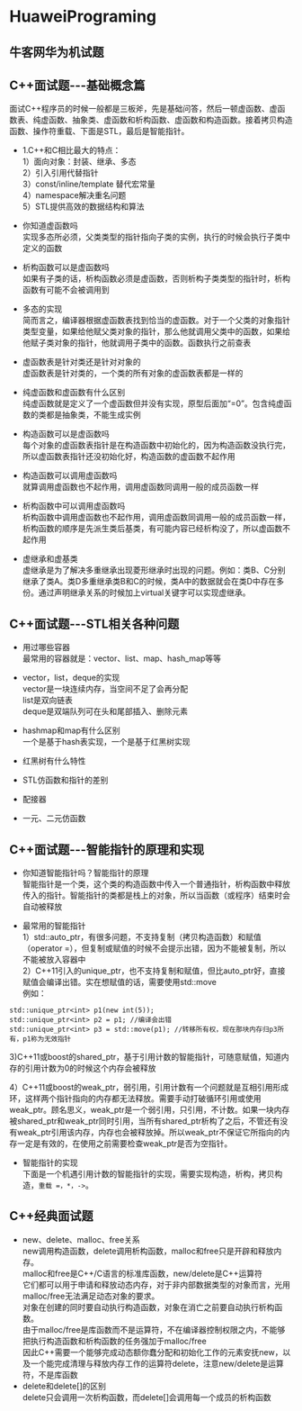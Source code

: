 # HuaweiPrograming
## 牛客网华为机试题

## C++面试题---基础概念篇  
面试C++程序员的时候一般都是三板斧，先是基础问答，然后一顿虚函数、虚函数表、纯虚函数、抽象类、虚函数和析构函数、虚函数和构造函数。接着拷贝构造函数、操作符重载、下面是STL，最后是智能指针。  

- 1.C++和C相比最大的特点：  
1）面向对象：封装、继承、多态  
2）引入引用代替指针  
3）const/inline/template 替代宏常量  
4）namespace解决重名问题  
5）STL提供高效的数据结构和算法  

- 你知道虚函数吗  
实现多态所必须，父类类型的指针指向子类的实例，执行的时候会执行子类中定义的函数  

- 析构函数可以是虚函数吗  
如果有子类的话，析构函数必须是虚函数，否则析构子类类型的指针时，析构函数有可能不会被调用到  

- 多态的实现  
简而言之，编译器根据虚函数表找到恰当的虚函数。对于一个父类的对象指针类型变量，如果给他赋父类对象的指针，那么他就调用父类中的函数，如果给他赋子类对象的指针，他就调用子类中的函数。函数执行之前查表  

- 虚函数表是针对类还是针对对象的  
虚函数表是针对类的，一个类的所有对象的虚函数表都是一样的  

- 纯虚函数和虚函数有什么区别  
纯虚函数就是定义了一个虚函数但并没有实现，原型后面加“=0”。包含纯虚函数的类都是抽象类，不能生成实例  

- 构造函数可以是虚函数吗  
每个对象的虚函数表指针是在构造函数中初始化的，因为构造函数没执行完，所以虚函数表指针还没初始化好，构造函数的虚函数不起作用  

- 构造函数可以调用虚函数吗  
就算调用虚函数也不起作用，调用虚函数同调用一般的成员函数一样  

- 析构函数中可以调用虚函数吗  
析构函数中调用虚函数也不起作用，调用虚函数同调用一般的成员函数一样，析构函数的顺序是先派生类后基类，有可能内容已经析构没了，所以虚函数不起作用  

- 虚继承和虚基类  
虚继承是为了解决多重继承出现菱形继承时出现的问题。例如：类B、C分别继承了类A。类D多重继承类B和C的时候，类A中的数据就会在类D中存在多份。通过声明继承关系的时候加上virtual关键字可以实现虚继承。

## C++面试题---STL相关各种问题  
- 用过哪些容器  
最常用的容器就是：vector、list、map、hash_map等等  

- vector，list，deque的实现  
vector是一块连续内存，当空间不足了会再分配  
list是双向链表  
deque是双端队列可在头和尾部插入、删除元素  

- hashmap和map有什么区别  
一个是基于hash表实现，一个是基于红黑树实现  

- 红黑树有什么特性  

- STL仿函数和指针的差别  

- 配接器  

- 一元、二元仿函数  

## C++面试题---智能指针的原理和实现  
- 你知道智能指针吗？智能指针的原理  
智能指针是一个类，这个类的构造函数中传入一个普通指针，析构函数中释放传入的指针。智能指针的类都是栈上的对象，所以当函数（或程序）结束时会自动被释放  

- 最常用的智能指针  
1）std::auto_ptr，有很多问题，不支持复制（拷贝构造函数）和赋值（operator =），但复制或赋值的时候不会提示出错，因为不能被复制，所以不能被放入容器中  
2）C++11引入的unique_ptr，也不支持复制和赋值，但比auto_ptr好，直接赋值会编译出错。实在想赋值的话，需要使用std::move  
例如：
```
std::unique_ptr<int> p1(new int(5));
std::unique_ptr<int> p2 = p1; //编译会出错
std::unique_ptr<int> p3 = std::move(p1); //转移所有权，现在那块内存归p3所有，p1称为无效指针
```  
3)C++11或boost的shared_ptr，基于引用计数的智能指针，可随意赋值，知道内存的引用计数为0的时候这个内存会被释放  

4）C++11或boost的weak_ptr，弱引用，引用计数有一个问题就是互相引用形成环，这样两个指针指向的内存都无法释放。需要手动打破循环引用或使用weak_ptr。顾名思义，weak_ptr是一个弱引用，只引用，不计数。如果一块内存被shared_ptr和weak_ptr同时引用，当所有shared_ptr析构了之后，不管还有没有weak_ptr引用该内存，内存也会被释放掉。所以weak_ptr不保证它所指向的内存一定是有效的，在使用之前需要检查weak_ptr是否为空指针。

- 智能指针的实现  
下面是一个机遇引用计数的智能指针的实现，需要实现构造，析构，拷贝构造，```重载 =，*，->```。

## C++经典面试题  
- new、delete、malloc、free关系  
new调用构造函数，delete调用析构函数，malloc和free只是开辟和释放内存。  
malloc和free是C++/C语言的标准库函数，new/delete是C++运算符  
它们都可以用于申请和释放动态内存，对于非内部数据类型的对象而言，光用malloc/free无法满足动态对象的要求。  
对象在创建的同时要自动执行构造函数，对象在消亡之前要自动执行析构函数。  
由于malloc/free是库函数而不是运算符，不在编译器控制权限之内，不能够把执行构造函数和析构函数的任务强加于malloc/free  
因此C++需要一个能够完成动态额你蠢分配和初始化工作的元素安抚new，以及一个能完成清理与释放内存工作的运算符delete，注意new/delete是运算符，不是库函数  
- delete和delete[]的区别  
delete只会调用一次析构函数，而delete[]会调用每一个成员的析构函数
